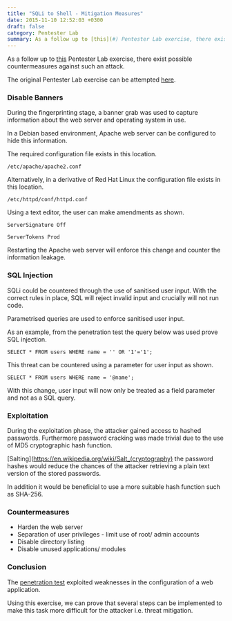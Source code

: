 ```yaml
---
title: "SQLi to Shell - Mitigation Measures"
date: 2015-11-10 12:52:03 +0300
draft: false
category: Pentester Lab
summary: As a follow up to [this](#) Pentester Lab exercise, there exist possible countermeasures against such an attack.
---
```

As a follow up to [this](#) Pentester Lab exercise, there exist possible countermeasures against such an attack.

The original Pentester Lab exercise can be attempted [here](https://pentesterlab.com/exercises/from_sqli_to_shell).

### Disable Banners

During the fingerprinting stage, a banner grab was used to capture information about the web server and operating system in use.

In a Debian based environment, Apache web server can be configured to hide this information.

The required configuration file exists in this location.

``/etc/apache/apache2.conf``

Alternatively, in a derivative of Red Hat Linux the configuration file exists in this location.

``/etc/httpd/conf/httpd.conf``

Using a text editor, the user can make amendments as shown.

```
ServerSignature Off

ServerTokens Prod
```

Restarting the Apache web server will enforce this change and counter the information leakage.

### SQL Injection

SQLi could be countered through the use of sanitised user input. With the correct rules in place, SQL will reject invalid input and crucially will not run code.

Parametrised queries are used to enforce sanitised user input. 

As an example, from the penetration test the query below was used prove SQL injection.

``SELECT * FROM users WHERE name = '' OR '1'='1';``

This threat can be countered using a parameter for user input as shown.

``SELECT * FROM users WHERE name = '@name';``

With this change, user input will now only be treated as a field parameter and not as a SQL query.

### Exploitation

During the exploitation phase, the attacker gained access to hashed passwords. Furthermore password cracking was made trivial due to the use of MD5 cryptographic hash function.

[Salting](https://en.wikipedia.org/wiki/Salt_(cryptography) the password hashes would reduce the chances of the attacker retrieving a plain text version of the stored passwords.

In addition it would be beneficial to use a more suitable hash function such as SHA-256.

### Countermeasures

* Harden the web server
* Separation of user privileges - limit use of root/ admin accounts
* Disable directory listing
* Disable unused applications/ modules

### Conclusion

The [penetration test](#) exploited weaknesses in the configuration of a web application.

Using this exercise, we can prove that several steps can be implemented to make this task more difficult for the attacker i.e. threat mitigation.
